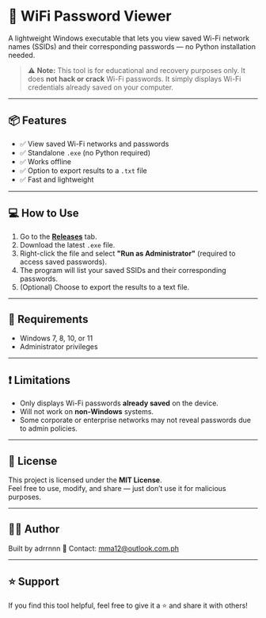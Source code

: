 # 🔐 WiFi Password Viewer

A lightweight Windows executable that lets you view saved Wi-Fi network names (SSIDs) and their corresponding passwords — no Python installation needed.

> ⚠️ **Note:** This tool is for educational and recovery purposes only. It does **not hack or crack** Wi-Fi passwords. It simply displays Wi-Fi credentials already saved on your computer.

---

## 📦 Features

- ✅ View saved Wi-Fi networks and passwords
- ✅ Standalone `.exe` (no Python required)
- ✅ Works offline
- ✅ Option to export results to a `.txt` file
- ✅ Fast and lightweight

---

## 💻 How to Use

1. Go to the [**Releases**](../../releases) tab.
2. Download the latest `.exe` file.
3. Right-click the file and select **"Run as Administrator"** (required to access saved passwords).
4. The program will list your saved SSIDs and their corresponding passwords.
5. (Optional) Choose to export the results to a text file.

---

## 📝 Requirements

- Windows 7, 8, 10, or 11
- Administrator privileges

---

## ❗ Limitations

- Only displays Wi-Fi passwords **already saved** on the device.
- Will not work on **non-Windows** systems.
- Some corporate or enterprise networks may not reveal passwords due to admin policies.

---

## 📄 License

This project is licensed under the **MIT License**.  
Feel free to use, modify, and share — just don’t use it for malicious purposes.

---

## 🙋‍♂️ Author

Built by adrrnnn
📧 Contact: mma12@outlook.com.ph

---

## ⭐ Support

If you find this tool helpful, feel free to give it a ⭐ and share it with others!

